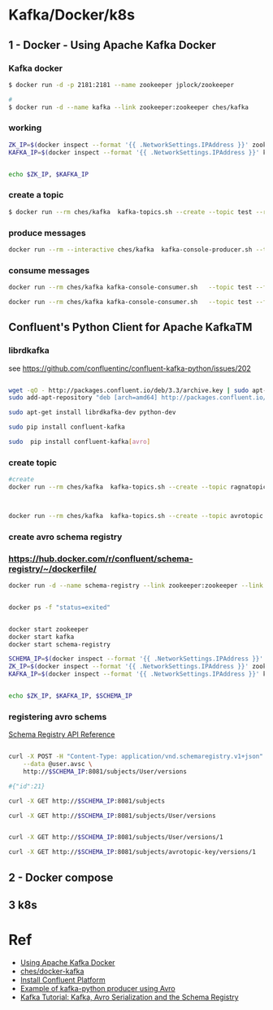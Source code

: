 # Kafka/Docker/k8s 

## 1 - Docker - Using Apache Kafka Docker

### Kafka docker
```bash
$ docker run -d -p 2181:2181 --name zookeeper jplock/zookeeper

# 
$ docker run -d --name kafka --link zookeeper:zookeeper ches/kafka

```

### working

```bash
ZK_IP=$(docker inspect --format '{{ .NetworkSettings.IPAddress }}' zookeeper)
KAFKA_IP=$(docker inspect --format '{{ .NetworkSettings.IPAddress }}' kafka)


echo $ZK_IP, $KAFKA_IP

```


### create a topic
```bash
$ docker run --rm ches/kafka  kafka-topics.sh --create --topic test --replication-factor 1 --partitions 1 --zookeeper $ZK_IP:2181
```


### produce messages
```bash
docker run --rm --interactive ches/kafka  kafka-console-producer.sh --topic test --broker-list $KAFKA_IP:9092
```


### consume messages
```bash
docker run --rm ches/kafka kafka-console-consumer.sh   --topic test --from-beginning --zookeeper $ZK_IP:2181

docker run --rm ches/kafka kafka-console-consumer.sh   --topic test --from-beginning --bootstrap-server $KAFKA_IP:9092


```

## Confluent's Python Client for Apache KafkaTM

### librdkafka
 see https://github.com/confluentinc/confluent-kafka-python/issues/202


```bash

wget -qO - http://packages.confluent.io/deb/3.3/archive.key | sudo apt-key add -
sudo add-apt-repository "deb [arch=amd64] http://packages.confluent.io/deb/3.3 stable main"

sudo apt-get install librdkafka-dev python-dev

sudo pip install confluent-kafka

sudo  pip install confluent-kafka[avro]
```

### create topic 

```bash
#create
docker run --rm ches/kafka  kafka-topics.sh --create --topic ragnatopic --replication-factor 1 --partitions 1 --zookeeper $ZK_IP:2181



docker run --rm ches/kafka  kafka-topics.sh --create --topic avrotopic --replication-factor 1 --partitions 1 --zookeeper $ZK_IP:2181

```


### create avro schema registry

### https://hub.docker.com/r/confluent/schema-registry/~/dockerfile/
```bash
docker run -d --name schema-registry --link zookeeper:zookeeper --link kafka:kafka --env SCHEMA_REGISTRY_AVRO_COMPATIBILITY_LEVEL=none confluent/schema-registry


docker ps -f "status=exited"


docker start zookeeper
docker start kafka
docker start schema-registry

SCHEMA_IP=$(docker inspect --format '{{ .NetworkSettings.IPAddress }}' schema-registry)
ZK_IP=$(docker inspect --format '{{ .NetworkSettings.IPAddress }}' zookeeper)
KAFKA_IP=$(docker inspect --format '{{ .NetworkSettings.IPAddress }}' kafka)


echo $ZK_IP, $KAFKA_IP, $SCHEMA_IP 


``` 


### registering avro schems 

[Schema Registry API Reference](https://docs.confluent.io/3.0.0/schema-registry/docs/api.html)

```bash

curl -X POST -H "Content-Type: application/vnd.schemaregistry.v1+json" \
    --data @user.avsc \
    http://$SCHEMA_IP:8081/subjects/User/versions

#{"id":21}

curl -X GET http://$SCHEMA_IP:8081/subjects

curl -X GET http://$SCHEMA_IP:8081/subjects/User/versions


curl -X GET http://$SCHEMA_IP:8081/subjects/User/versions/1

curl -X GET http://$SCHEMA_IP:8081/subjects/avrotopic-key/versions/1

```

## 2 - Docker compose




## 3 k8s


# Ref

* [Using Apache Kafka Docker](https://howtoprogram.xyz/2016/07/21/using-apache-kafka-docker/)
* [ches/docker-kafka](https://github.com/ches/docker-kafka)
* [Install Confluent Platform](https://docs.confluent.io/current/installation/installing_cp.html#installation-apt)
* [Example of kafka-python producer using Avro](https://gist.github.com/jakekdodd/e7ee38fd945818d86eb4)
* [Kafka Tutorial: Kafka, Avro Serialization and the Schema Registry](http://cloudurable.com/blog/kafka-avro-schema-registry/index.html)